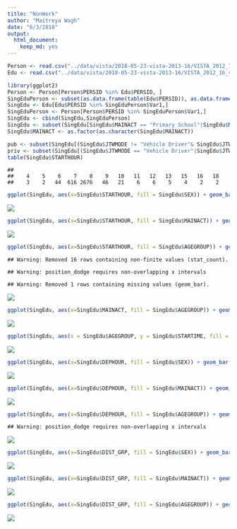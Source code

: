 ```yaml
---
title: "NonWork"
author: "Maitreya Wagh"
date: "6/3/2018"
output:
  html_document:
    keep_md: yes
---
```



```r
Person <- read.csv("../data/vista/2018-05-23-vista-2013-16/VISTA_2012_16_v1_SA1_CSV/P_VISTA12_16_SA1_V1.csv")
Edu <- read.csv("../data/vista/2018-05-23-vista-2013-16/VISTA_2012_16_v1_SA1_CSV/JTE_VISTA12_16_SA1_V1.csv")
```


```r
library(ggplot2)
Person <- Person[Person$PERSID %in% Edu$PERSID, ]
SingEduPerson <- subset(as.data.frame(table(Edu$PERSID)), as.data.frame(table(Edu$PERSID))$Freq == 1)
SingEdu <- Edu[Edu$PERSID %in% SingEduPerson$Var1,]
SingEduPerson <- Person[Person$PERSID %in% SingEduPerson$Var1,]
SingEdu <- cbind(SingEdu,SingEduPerson)
SingEdu <- subset(SingEdu[SingEdu$MAINACT == "Primary School"|SingEdu$MAINACT == "Secondary School"|SingEdu$MAINACT == "Part-time TAFE/Uni",])
SingEdu$MAINACT <- as.factor(as.character(SingEdu$MAINACT))
```


```r
pub <- subset(SingEdu[(SingEdu$JTWMODE != "Vehicle Driver"& SingEdu$JTWMODE != "Vehicle Passenger" & SingEdu$JTWMODE!= "Walking"),])
priv <- subset(SingEdu[(SingEdu$JTWMODE == "Vehicle Driver"|SingEdu$JTWMODE == "Vehicle Passenger" | SingEdu$JTWMODE== "Walking"),])
table(SingEdu$STARTHOUR)
```

```
## 
##    4    5    6    7    8    9   10   11   12   13   15   16   18 
##    3    2   44  616 2676   46   21    6    6    5    4    2    2
```

```r
ggplot(SingEdu, aes(x=SingEdu$STARTHOUR, fill = SingEdu$SEX)) + geom_bar(position="dodge") + theme(axis.text.x = element_text(angle = 90, hjust = 1))
```

![](vista-analyse-education_files/figure-html/unnamed-chunk-3-1.png)<!-- -->

```r
ggplot(SingEdu, aes(x=SingEdu$STARTHOUR, fill = SingEdu$MAINACT)) + geom_bar(position="dodge") + theme(axis.text.x = element_text(angle = 90, hjust = 1))
```

![](vista-analyse-education_files/figure-html/unnamed-chunk-3-2.png)<!-- -->

```r
ggplot(SingEdu, aes(x=SingEdu$STARTHOUR, fill = SingEdu$AGEGROUP)) + geom_bar(position="dodge")+xlim(5,12) + theme(axis.text.x = element_text(angle = 90, hjust = 1))
```

```
## Warning: Removed 16 rows containing non-finite values (stat_count).
```

```
## Warning: position_dodge requires non-overlapping x intervals
```

```
## Warning: Removed 1 rows containing missing values (geom_bar).
```

![](vista-analyse-education_files/figure-html/unnamed-chunk-3-3.png)<!-- -->

```r
ggplot(SingEdu, aes(x=SingEdu$MAINACT, fill = SingEdu$AGEGROUP)) + geom_bar(position="dodge") + theme(axis.text.x = element_text(angle = 90, hjust = 1))
```

![](vista-analyse-education_files/figure-html/unnamed-chunk-3-4.png)<!-- -->

```r
ggplot(SingEdu, aes(x = SingEdu$AGEGROUP, y = SingEdu$STARTIME, fill = SingEdu$SEX)) + geom_boxplot() + theme(axis.text.x = element_text(angle = 90, hjust = 1))
```

![](vista-analyse-education_files/figure-html/unnamed-chunk-3-5.png)<!-- -->

```r
ggplot(SingEdu, aes(x=SingEdu$DEPHOUR, fill = SingEdu$SEX)) + geom_bar(position="dodge") + theme(axis.text.x = element_text(angle = 90, hjust = 1))
```

![](vista-analyse-education_files/figure-html/unnamed-chunk-4-1.png)<!-- -->

```r
ggplot(SingEdu, aes(x=SingEdu$DEPHOUR, fill = SingEdu$MAINACT)) + geom_bar(position="dodge") + theme(axis.text.x = element_text(angle = 90, hjust = 1))
```

![](vista-analyse-education_files/figure-html/unnamed-chunk-4-2.png)<!-- -->

```r
ggplot(SingEdu, aes(x=SingEdu$DEPHOUR, fill = SingEdu$AGEGROUP)) + geom_bar(position="dodge") + theme(axis.text.x = element_text(angle = 90, hjust = 1))
```

```
## Warning: position_dodge requires non-overlapping x intervals
```

![](vista-analyse-education_files/figure-html/unnamed-chunk-4-3.png)<!-- -->



```r
ggplot(SingEdu, aes(x=SingEdu$DIST_GRP, fill = SingEdu$SEX)) + geom_bar(position="dodge") + theme(axis.text.x = element_text(angle = 90, hjust = 1))
```

![](vista-analyse-education_files/figure-html/unnamed-chunk-5-1.png)<!-- -->

```r
ggplot(SingEdu, aes(x=SingEdu$DIST_GRP, fill = SingEdu$MAINACT)) + geom_bar(position="dodge") + theme(axis.text.x = element_text(angle = 90, hjust = 1))
```

![](vista-analyse-education_files/figure-html/unnamed-chunk-5-2.png)<!-- -->

```r
ggplot(SingEdu, aes(x=SingEdu$DIST_GRP, fill = SingEdu$AGEGROUP)) + geom_bar(position="dodge") + theme(axis.text.x = element_text(angle = 90, hjust = 1))
```

![](vista-analyse-education_files/figure-html/unnamed-chunk-5-3.png)<!-- -->




